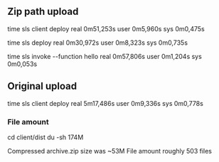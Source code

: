 ## Zip path upload

time sls client deploy
real 0m51,253s
user 0m5,960s
sys 0m0,475s

time sls deploy
real 0m30,972s
user 0m8,323s
sys 0m0,735s

time sls invoke --function hello
real 0m57,806s
user 0m1,204s
sys 0m0,053s

## Original upload

time sls client deploy
real 5m17,486s
user 0m9,336s
sys 0m0,778s

### File amount

cd client/dist
du -sh
174M

Compressed archive.zip size was ~53M
File amount roughly 503 files

